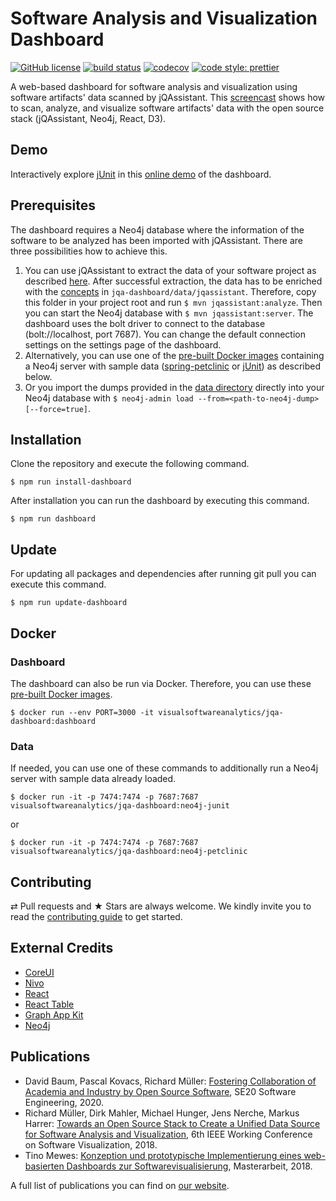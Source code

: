 # Software Analysis and Visualization Dashboard #

[![GitHub license](https://img.shields.io/badge/License-Apache%202.0-blue.svg)](https://github.com/softvis-research/jqa-dashboard/blob/master/LICENSE)
[![build status](https://travis-ci.com/softvis-research/jqa-dashboard.svg?branch=master)](https://travis-ci.com/softvis-research/jqa-dashboard)
[![codecov](https://codecov.io/gh/softvis-research/jqa-dashboard/branch/master/graph/badge.svg)](https://codecov.io/gh/softvis-research/jqa-dashboard)
[![code style: prettier](https://img.shields.io/badge/code_style-prettier-ff69b4.svg)](https://github.com/prettier/prettier)

A web-based dashboard for software analysis and visualization using software artifacts' data scanned by jQAssistant. This [screencast](https://youtu.be/LebVqfzQ_KE) shows how to scan, analyze, and visualize software artifacts' data with the open source stack (jQAssistant, Neo4j, React, D3).

## Demo ##
Interactively explore [jUnit](https://github.com/junit-team/junit4) in this [online demo](http://139.18.211.212:3000) of the dashboard.

## Prerequisites ##

The dashboard requires a Neo4j database where the information of the software to be analyzed has been imported with jQAssistant.
There are three possibilities how to achieve this.
1. You can use jQAssistant to extract the data of your software project as described [here](https://jqassistant.org/get-started/). After successful extraction, the data has to be enriched with the [concepts](http://buschmais.github.io/jqassistant/doc/1.6.0/#_concepts) in `jqa-dashboard/data/jqassistant`. Therefore, copy this folder in your project root and run `$ mvn jqassistant:analyze`. Then you can start the Neo4j database with `$ mvn jqassistant:server`. The dashboard uses the bolt driver to connect to the database (bolt://localhost, port 7687). You can change the default connection settings on the settings page of the dashboard.
2. Alternatively, you can use one of the [pre-built Docker images](https://hub.docker.com/r/visualsoftwareanalytics/jqa-dashboard/tags/) containing a Neo4j server with sample data ([spring-petclinic](https://github.com/buschmais/spring-petclinic/tree/master) or [jUnit](https://github.com/jqassistant-demo/junit4/tree/jqassistant/vissoft-2018)) as described below.
3. Or you import the dumps provided in the [data directory](https://github.com/softvis-research/jqa-dashboard/tree/master/data) directly into your Neo4j database with `$ neo4j-admin load --from=<path-to-neo4j-dump> [--force=true]`.

## Installation ##

Clone the repository and execute the following command.

```
$ npm run install-dashboard
```

After installation you can run the dashboard by executing this command.

```
$ npm run dashboard
```

## Update ##

For updating all packages and dependencies after running git pull you can execute this command.

```
$ npm run update-dashboard
```

## Docker ##

### Dashboard ###

The dashboard can also be run via Docker. Therefore, you can use these [pre-built Docker images](https://hub.docker.com/r/visualsoftwareanalytics/jqa-dashboard/tags/).

```
$ docker run --env PORT=3000 -it visualsoftwareanalytics/jqa-dashboard:dashboard
```
### Data ###

If needed, you can use one of these commands to additionally run a Neo4j server with sample data already loaded.

```
$ docker run -it -p 7474:7474 -p 7687:7687 visualsoftwareanalytics/jqa-dashboard:neo4j-junit
```

or

```
$ docker run -it -p 7474:7474 -p 7687:7687 visualsoftwareanalytics/jqa-dashboard:neo4j-petclinic
```

## Contributing ##

⇄ Pull requests and ★ Stars are always welcome. We kindly invite you to read the [contributing guide](CONTRIBUTING.md) to get started.

## External Credits ##

* [CoreUI](https://github.com/coreui/coreui-free-react-admin-template)
* [Nivo](https://github.com/plouc/nivo)
* [React](https://github.com/facebook/react)
* [React Table](https://github.com/react-tools/react-table)
* [Graph App Kit](https://github.com/neo4j-apps/graph-app-kit)
* [Neo4j](https://github.com/neo4j/neo4j)

## Publications ##

* David Baum, Pascal Kovacs, Richard Müller: [Fostering Collaboration of Academia and Industry by Open Source Software](https://www.researchgate.net/publication/338008152_Fostering_Collaboration_of_Academia_and_Industry_by_Open_Source_Software), SE20 Software Engineering, 2020.
* Richard Müller, Dirk Mahler, Michael Hunger, Jens Nerche, Markus Harrer: [Towards an Open Source Stack to Create a Unified Data Source for Software Analysis and Visualization](https://www.researchgate.net/publication/328282991_Towards_an_Open_Source_Stack_to_Create_a_Unified_Data_Source_for_Software_Analysis_and_Visualization), 6th IEEE Working Conference on Software Visualization, 2018.
* Tino Mewes: [Konzeption und prototypische Implementierung eines web-basierten Dashboards zur Softwarevisualisierung](http://nbn-resolving.de/urn:nbn:de:bsz:15-qucosa2-323826), Masterarbeit, 2018.

A full list of publications you can find on [our website](http://home.uni-leipzig.de/svis/Publications/).
